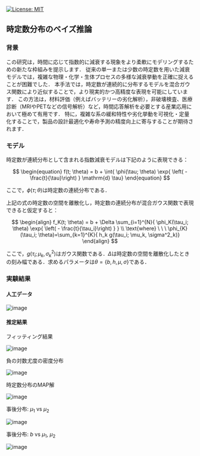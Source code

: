 [![License: MIT](https://img.shields.io/badge/License-MIT-yellow.svg)](https://opensource.org/licenses/MIT)

## 時定数分布のベイズ推論

### 背景

この研究は，時間に応じて指数的に減衰する現象をより柔軟にモデリングするための新たな枠組みを提示します．
従来の単一または少数の時定数を用いた減衰モデルでは，複雑な物理・化学・生体プロセスの多様な減衰挙動を正確に捉えることが困難でした．
本手法では，時定数が連続的に分布するモデルを混合ガウス関数により近似することで，より現実的かつ高精度な表現を可能にしています．
この方法は，材料評価（例えばバッテリーの劣化解析），非破壊検査、医療診断（MRIやPETなどの信号解析）など，時間応答解析を必要とする産業応用において極めて有用です．
特に，複雑な系の緩和特性や劣化挙動を可視化・定量化することで，製品の設計最適化や寿命予測の精度向上に寄与することが期待されます．

### モデル

時定数が連続分布として含まれる指数減衰モデルは下記のように表現できる：

$$
\begin{equation}
  f(t; \theta) = b + \int{ \phi(\tau; \theta) \exp{ \left( - \frac{t}{\tau}\right) } \mathrm{d} \tau}
\end{equation}
$$

ここで，$`\phi(\tau; \theta)`$は時定数の連続分布である．

上記の式の時定数の空間を離散化し，時定数の連続分布が混合ガウス関数で表現できると仮定すると：

$$
\begin{align}
  f_K(t; \theta) = b + \Delta \sum_{i=1}^{N}{ \phi_K(\tau_i; \theta) \exp{ \left( - \frac{t}{\tau_i}\right) }  } \\
  \text{where} \ \ \ \phi_{K}(\tau_i; \theta)=\sum_{k=1}^{K}{ h_k g(\tau_i; \mu_k, \sigma^2_k)}
\end{align}
$$

ここで，$`g(\tau_i; \mu_k, \sigma^2_k)`$はガウス関数である．$`\Delta`$は時定数の空間を離散化したときの刻み幅である．求めるパラメータは$`\theta=\{ b, h, \mu, \sigma \}`$である．

### 実験結果

#### 人工データ

![image](https://github.com/user-attachments/assets/a45f0bd6-f04e-48ab-8298-5cc81088c5a0)

#### 推定結果

フィッティング結果

![image](https://github.com/user-attachments/assets/67ce93e9-fb0d-43e3-90d6-bfd6695eed64)

負の対数尤度の密度分布

![image](https://github.com/user-attachments/assets/58c8b141-87b8-45b9-bab8-53414f5e38d1)

時定数分布のMAP解

![image](https://github.com/user-attachments/assets/d529fd2f-06b1-4503-9e06-9aca5baba5d8)

事後分布: $`\mu_1`$ vs $`\mu_2`$

![image](https://github.com/user-attachments/assets/04444ced-7aac-4abd-913b-41cb81869828)

事後分布: $`b`$ vs $`\mu_1`$, $`\mu_2`$

![image](https://github.com/user-attachments/assets/ee01de03-d304-4710-9d3a-4e41007d8786)


